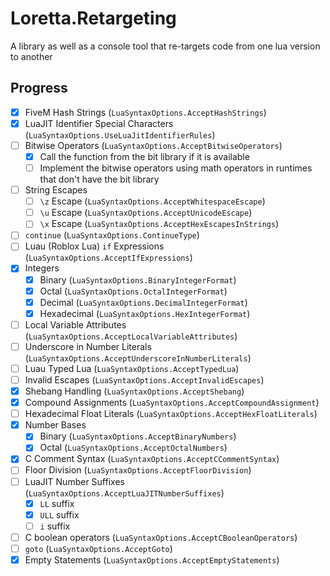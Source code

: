 # Loretta.Retargeting
A library as well as a console tool that re-targets code from one lua version to another

## Progress

- [x] FiveM Hash Strings (`LuaSyntaxOptions.AcceptHashStrings`)
- [x] LuaJIT Identifier Special Characters (`LuaSyntaxOptions.UseLuaJitIdentifierRules`)
- [ ] Bitwise Operators (`LuaSyntaxOptions.AcceptBitwiseOperators`)
    - [x] Call the function from the bit library if it is available
    - [ ] Implement the bitwise operators using math operators in runtimes that don't have the bit library
- [ ] String Escapes
    - [ ] `\z` Escape (`LuaSyntaxOptions.AcceptWhitespaceEscape`)
    - [ ] `\u` Escape (`LuaSyntaxOptions.AcceptUnicodeEscape`)
    - [ ] `\x` Escape (`LuaSyntaxOptions.AcceptHexEscapesInStrings`)
- [ ] `continue` (`LuaSyntaxOptions.ContinueType`)
- [ ] Luau (Roblox Lua) `if` Expressions (`LuaSyntaxOptions.AcceptIfExpressions`)
- [x] Integers
    - [x] Binary (`LuaSyntaxOptions.BinaryIntegerFormat`)
    - [x] Octal (`LuaSyntaxOptions.OctalIntegerFormat`)
    - [x] Decimal (`LuaSyntaxOptions.DecimalIntegerFormat`)
    - [x] Hexadecimal (`LuaSyntaxOptions.HexIntegerFormat`)
- [ ] Local Variable Attributes (`LuaSyntaxOptions.AcceptLocalVariableAttributes`)
- [ ] Underscore in Number Literals (`LuaSyntaxOptions.AcceptUnderscoreInNumberLiterals`)
- [ ] Luau Typed Lua (`LuaSyntaxOptions.AcceptTypedLua`)
- [ ] Invalid Escapes (`LuaSyntaxOptions.AcceptInvalidEscapes`)
- [x] Shebang Handling (`LuaSyntaxOptions.AcceptShebang`)
- [x] Compound Assignments (`LuaSyntaxOptions.AcceptCompoundAssignment`)
- [ ] Hexadecimal Float Literals (`LuaSyntaxOptions.AcceptHexFloatLiterals`)
- [x] Number Bases
    - [x] Binary (`LuaSyntaxOptions.AcceptBinaryNumbers`)
    - [x] Octal (`LuaSyntaxOptions.AcceptOctalNumbers`)
- [x] C Comment Syntax (`LuaSyntaxOptions.AcceptCCommentSyntax`)
- [ ] Floor Division (`LuaSyntaxOptions.AcceptFloorDivision`)
- [ ] LuaJIT Number Suffixes (`LuaSyntaxOptions.AcceptLuaJITNumberSuffixes`)
    - [x] `LL` suffix
    - [x] `ULL` suffix
    - [ ] `i` suffix
- [ ] C boolean operators (`LuaSyntaxOptions.AcceptCBooleanOperators`)
- [ ] `goto` (`LuaSyntaxOptions.AcceptGoto`)
- [x] Empty Statements (`LuaSyntaxOptions.AcceptEmptyStatements`)